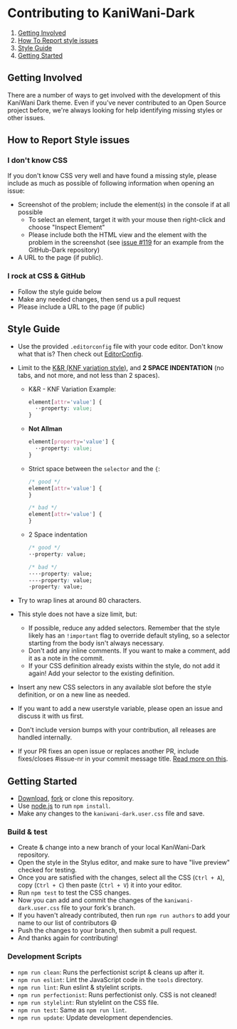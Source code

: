 # Contributing to KaniWani-Dark

1. [Getting Involved](#getting-involved)
2. [How To Report style issues](#how-to-report-style-issues)
3. [Style Guide](#style-guide)
4. [Getting Started](#getting-started)

## Getting Involved

There are a number of ways to get involved with the development of this KaniWani Dark theme. Even if you've never contributed to an Open Source project before, we're always looking for help identifying missing styles or other issues.

## How to Report Style issues

### I don't know CSS

If you don't know CSS very well and have found a missing style, please include as much as possible of following information when opening an issue:

- Screenshot of the problem; include the element(s) in the console if at all possible
  - To select an element, target it with your mouse then right-click and choose "Inspect Element"
  - Please include both the HTML view and the element with the problem in the screenshot (see [issue #119](https://github.com/StylishThemes/GitHub-Dark/issues/119) for an example from the GitHub-Dark repository)
- A URL to the page (if public).

### I rock at CSS & GitHub

- Follow the style guide below
- Make any needed changes, then send us a pull request
- Please include a URL to the page (if public)

## Style Guide

- Use the provided `.editorconfig` file with your code editor. Don't know what that is? Then check out [EditorConfig](https://editorconfig.org/).
- Limit to the [K&R (KNF variation style)](https://en.wikipedia.org/wiki/Indentation_style#Variant:_BSD_KNF), and **2 SPACE INDENTATION** (no tabs, and not more, and not less than 2 spaces).

  - K&R - KNF Variation Example:

    ```css
    element[attr='value'] {
      ··property: value;
    }
    ```

  - **Not Allman**

    ```css
    element[property='value'] {
      ··property: value;
    }
    ```

  - Strict space between the `selector` and the `{`:

    ```css
    /* good */
    element[attr='value'] {
    }

    /* bad */
    element[attr='value'] {
    }
    ```

  - 2 Space indentation

    ```css
    /* good */
    ··property: value;

    /* bad */
    ····property: value;
    ----property: value;
    ·property: value;
    ```

- Try to wrap lines at around 80 characters.
- This style does not have a size limit, but:
  - If possible, reduce any added selectors. Remember that the style likely has an `!important` flag to override default styling, so a selector starting from the body isn't always necessary.
  - Don't add any inline comments. If you want to make a comment, add it as a note in the commit.
  - If your CSS definition already exists within the style, do not add it again! Add your selector to the existing definition.
- Insert any new CSS selectors in any available slot before the style definition, or on a new line as needed.
- If you want to add a new userstyle variable, please open an issue and discuss it with us first.
- Don't include version bumps with your contribution, all releases are handled internally.
- If your PR fixes an open issue or replaces another PR, include fixes/closes #issue-nr in your commit message title. [Read more on this](https://help.github.com/en/articles/closing-issues-using-keywords).

## Getting Started

- [Download](https://github.com/AfroThundr3007730/KaniWani-Dark/archive/master.zip), [fork](https://github.com/AfroThundr3007730/KaniWani-Dark/fork) or clone this repository.
- Use [node.js](http://nodejs.org/) to run `npm install`.
- Make any changes to the `kaniwani-dark.user.css` file and save.

### Build & test

- Create & change into a new branch of your local KaniWani-Dark repository.
- Open the style in the Stylus editor, and make sure to have "live preview" checked for testing.
- Once you are satisfied with the changes, select all the CSS (`Ctrl + A`), copy (`Ctrl + C`) then paste (`Ctrl + V`) it into your editor.
- Run `npm test` to test the CSS changes.
- Now you can add and commit the changes of the `kaniwani-dark.user.css` file to your fork's branch.
- If you haven't already contributed, then run `npm run authors` to add your name to our list of contributors :smile:
- Push the changes to your branch, then submit a pull request.
- And thanks again for contributing!

### Development Scripts

- `npm run clean`: Runs the perfectionist script & cleans up after it.
- `npm run eslint`: Lint the JavaScript code in the `tools` directory.
- `npm run lint`: Run eslint & stylelint scripts.
- `npm run perfectionist`: Runs perfectionist only. CSS is not cleaned!
- `npm run stylelint`: Run stylelint on the CSS file.
- `npm run test`: Same as `npm run lint`.
- `npm run update`: Update development dependencies.
